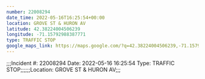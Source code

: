 ```yaml
---
number: 22008294
date_time: 2022-05-16T16:25:54+00:00
location: GROVE ST & HURON AV
latitude: 42.38224004506239
longitude: -71.15792988387771
type: TRAFFIC STOP
google_maps_link: https://maps.google.com/?q=42.38224004506239,-71.15792988387771
---
```


;;;Incident #: 22008294  Date: 2022-05-16 16:25:54   Type: TRAFFIC STOP;;;;;;Location: GROVE ST & HURON AV;;;
